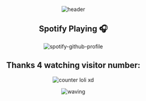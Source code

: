 <div align="center">

![header](https://capsule-render.vercel.app/api?type=waving&color=auto&height=200&section=header&text=disp("Hi%20👓")&fontSize=50&animation=fadeIn&fontAlignY=28&desc=I'm%20Francisco,%20a%20Mechatronics%20Engineer%20coding%20for%20fun.&descAlignY=55&descAlign=60)

## Spotify Playing :headphones:

<div style="width:250px;">

![spotify-github-profile](https://spotify-github-profile.kittinanx.com/api/view.svg?uid=21buo33eiklc76ohjsvfv4i7a&redirect=true][https://spotify-github-profile.kittinanx.com/api/view.svg?uid=21buo33eiklc76ohjsvfv4i7a&cover_image=true&theme=natemoo-re&show_offline=false&background_color=121212&interchange=true&bar_color=53b14f&bar_color_cover=false)

</div>


<!--## Spongebob Calendar-->

<!--Look at this pretty calendar styled by [No es Más Que Basura Marina](https://www.facebook.com/BasuraMarina/):-->

<!--![monthly calendar](this_month.png)-->

## Thanks 4 watching visitor number:

<div>
  
![counter loli xd](https://count.getloli.com/get/@fcomovaz?theme=moebooru)
  
</div>

![waving](https://capsule-render.vercel.app/api?type=waving&color=gradient&height=84&section=footer)

</div>
